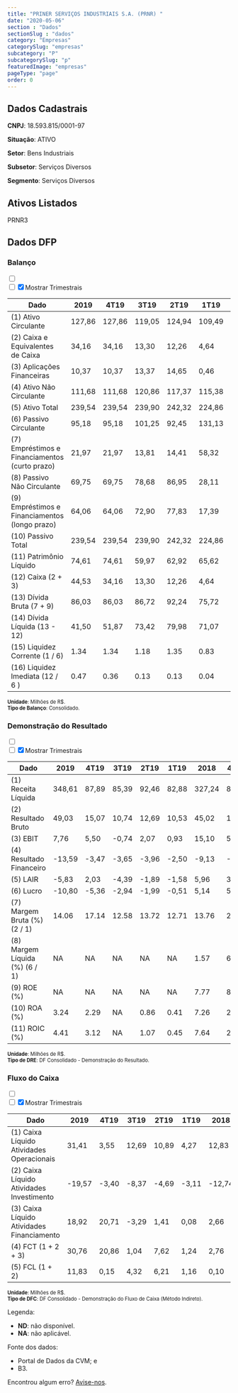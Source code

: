 ```yaml
---  
title: "PRINER SERVIÇOS INDUSTRIAIS S.A. (PRNR) "  
date: "2020-05-06"  
section : "Dados"  
sectionSlug : "dados"  
category: "Empresas"  
categorySlug: "empresas"  
subcategory: "P"  
subcategorySlug: "p"  
featuredImage: "empresas"  
pageType: "page"  
order: 0  
---
```



## Dados Cadastrais


**CNPJ**: 18.593.815/0001-97

**Situação**: ATIVO

**Setor**: Bens Industriais

**Subsetor**: Serviços Diversos

**Segmento**: Serviços Diversos


## Ativos Listados


PRNR3 


## Dados DFP

### Balanço
  
<input type='checkbox' class='toggleCommand' id='toggleBalanco' name='toggleBalanco'>  
<div class='filter-group-balanco'>  
<div class='check_button_balanco'>  
<label for='toggleBalanco'>  
<input type='checkbox' data-filter-col='trimBalanco'><input type='checkbox' data-filter-col='trimBalanco' checked><span>Mostrar Trimestrais</span>  
</label>  
</div>  
</div>  
<div class='overflow balancoTableWrapper'>  
<table class='balancoTable'>  
<thead>  
<tr>  
<th class='dataHeader fixedLeftColumn'>Dado</th>  
<th>2019</th>  
<th class='trimHeader' data-col='trimBalanco'>4T19</th>  
<th class='trimHeader' data-col='trimBalanco'>3T19</th>  
<th class='trimHeader' data-col='trimBalanco'>2T19</th>  
<th class='trimHeader' data-col='trimBalanco'>1T19</th>  
<th>2018</th>  
<th class='trimHeader' data-col='trimBalanco'>4T18</th>  
<th class='trimHeader' data-col='trimBalanco'>3T18</th>  
<th class='trimHeader' data-col='trimBalanco'>2T18</th>  
<th class='trimHeader' data-col='trimBalanco'>1T18</th>  
<th>2017</th>  
<th class='trimHeader' data-col='trimBalanco'>4T17</th>  
<th class='trimHeader' data-col='trimBalanco'>3T17</th>  
<th class='trimHeader' data-col='trimBalanco'>2T17</th>  
<th class='trimHeader' data-col='trimBalanco'>1T17</th>  
<th>2016</th>  
<th class='trimHeader' data-col='trimBalanco'>4T16</th>  
<th class='trimHeader' data-col='trimBalanco'>3T16</th>  
<th class='trimHeader' data-col='trimBalanco'>2T16</th>  
<th class='trimHeader' data-col='trimBalanco'>1T16</th>  
<th>2015</th>  
<th class='trimHeader' data-col='trimBalanco'>4T15</th>  
<th class='trimHeader' data-col='trimBalanco'>3T15</th>  
<th class='trimHeader' data-col='trimBalanco'>2T15</th>  
<th class='trimHeader' data-col='trimBalanco'>1T15</th>  
</tr>  
</thead>  
<tbody>  
<tr class='trContaAtivo'>  
<td class='leftAlignCell rowDescription fixedLeftColumn'>(1) Ativo Circulante</td>  
<td>127,86</td>  
<td data-col='trimBalanco' class='trimData'>127,86</td>  
<td data-col='trimBalanco' class='trimData'>119,05</td>  
<td data-col='trimBalanco' class='trimData'>124,94</td>  
<td data-col='trimBalanco' class='trimData'>109,49</td>  
<td>105,32</td>  
<td data-col='trimBalanco' class='trimData'>105,32</td>  
<td data-col='trimBalanco' class='trimData'>105,32</td>  
<td data-col='trimBalanco' class='trimData'>98,33</td>  
<td data-col='trimBalanco' class='trimData'>99,20</td>  
<td>90,69</td>  
<td data-col='trimBalanco' class='trimData'>90,69</td>  
<td data-col='trimBalanco' class='trimData'>82,88</td>  
<td data-col='trimBalanco' class='trimData'>89,06</td>  
<td data-col='trimBalanco' class='trimData'>65,75</td>  
<td>73,03</td>  
<td data-col='trimBalanco' class='trimData'>73,03</td>  
<td data-col='trimBalanco' class='trimData'>73,03</td>  
<td data-col='trimBalanco' class='trimData'>73,03</td>  
<td data-col='trimBalanco' class='trimData'>73,03</td>  
<td>0,00</td>  
<td data-col='trimBalanco' class='trimData'>0,00</td>  
<td data-col='trimBalanco' class='trimData'>ND</td>  
<td data-col='trimBalanco' class='trimData'>ND</td>  
<td data-col='trimBalanco' class='trimData'>ND</td>  
</tr>  
<tr class='trContaAtivo'>  
<td class='leftAlignCell rowDescription fixedLeftColumn'>(2) Caixa e Equivalentes de Caixa</td>  
<td>34,16</td>  
<td data-col='trimBalanco' class='trimData'>34,16</td>  
<td data-col='trimBalanco' class='trimData'>13,30</td>  
<td data-col='trimBalanco' class='trimData'>12,26</td>  
<td data-col='trimBalanco' class='trimData'>4,64</td>  
<td>3,40</td>  
<td data-col='trimBalanco' class='trimData'>3,40</td>  
<td data-col='trimBalanco' class='trimData'>3,40</td>  
<td data-col='trimBalanco' class='trimData'>4,75</td>  
<td data-col='trimBalanco' class='trimData'>2,37</td>  
<td>0,64</td>  
<td data-col='trimBalanco' class='trimData'>0,64</td>  
<td data-col='trimBalanco' class='trimData'>3,35</td>  
<td data-col='trimBalanco' class='trimData'>28,49</td>  
<td data-col='trimBalanco' class='trimData'>9,85</td>  
<td>12,06</td>  
<td data-col='trimBalanco' class='trimData'>12,06</td>  
<td data-col='trimBalanco' class='trimData'>12,06</td>  
<td data-col='trimBalanco' class='trimData'>12,06</td>  
<td data-col='trimBalanco' class='trimData'>12,06</td>  
<td>0,00</td>  
<td data-col='trimBalanco' class='trimData'>0,00</td>  
<td data-col='trimBalanco' class='trimData'>ND</td>  
<td data-col='trimBalanco' class='trimData'>ND</td>  
<td data-col='trimBalanco' class='trimData'>ND</td>  
</tr>  
<tr class='trContaAtivo'>  
<td class='leftAlignCell rowDescription fixedLeftColumn'>(3) Aplicações Financeiras</td>  
<td>10,37</td>  
<td data-col='trimBalanco' class='trimData'>10,37</td>  
<td data-col='trimBalanco' class='trimData'>13,37</td>  
<td data-col='trimBalanco' class='trimData'>14,65</td>  
<td data-col='trimBalanco' class='trimData'>0,46</td>  
<td>0,03</td>  
<td data-col='trimBalanco' class='trimData'>0,03</td>  
<td data-col='trimBalanco' class='trimData'>0,03</td>  
<td data-col='trimBalanco' class='trimData'>0,54</td>  
<td data-col='trimBalanco' class='trimData'>0,04</td>  
<td>1,86</td>  
<td data-col='trimBalanco' class='trimData'>1,86</td>  
<td data-col='trimBalanco' class='trimData'>1,49</td>  
<td data-col='trimBalanco' class='trimData'>7,58</td>  
<td data-col='trimBalanco' class='trimData'>0,00</td>  
<td>0,00</td>  
<td data-col='trimBalanco' class='trimData'>0,00</td>  
<td data-col='trimBalanco' class='trimData'>0,00</td>  
<td data-col='trimBalanco' class='trimData'>0,00</td>  
<td data-col='trimBalanco' class='trimData'>0,00</td>  
<td>0,00</td>  
<td data-col='trimBalanco' class='trimData'>0,00</td>  
<td data-col='trimBalanco' class='trimData'>ND</td>  
<td data-col='trimBalanco' class='trimData'>ND</td>  
<td data-col='trimBalanco' class='trimData'>ND</td>  
</tr>  
<tr class='trContaAtivo'>  
<td class='leftAlignCell rowDescription fixedLeftColumn'>(4) Ativo Não Circulante</td>  
<td>111,68</td>  
<td data-col='trimBalanco' class='trimData'>111,68</td>  
<td data-col='trimBalanco' class='trimData'>120,86</td>  
<td data-col='trimBalanco' class='trimData'>117,37</td>  
<td data-col='trimBalanco' class='trimData'>115,38</td>  
<td>102,67</td>  
<td data-col='trimBalanco' class='trimData'>102,67</td>  
<td data-col='trimBalanco' class='trimData'>102,67</td>  
<td data-col='trimBalanco' class='trimData'>101,69</td>  
<td data-col='trimBalanco' class='trimData'>93,55</td>  
<td>91,72</td>  
<td data-col='trimBalanco' class='trimData'>91,72</td>  
<td data-col='trimBalanco' class='trimData'>90,17</td>  
<td data-col='trimBalanco' class='trimData'>51,63</td>  
<td data-col='trimBalanco' class='trimData'>51,29</td>  
<td>48,54</td>  
<td data-col='trimBalanco' class='trimData'>48,54</td>  
<td data-col='trimBalanco' class='trimData'>48,54</td>  
<td data-col='trimBalanco' class='trimData'>48,54</td>  
<td data-col='trimBalanco' class='trimData'>48,54</td>  
<td>0,00</td>  
<td data-col='trimBalanco' class='trimData'>0,00</td>  
<td data-col='trimBalanco' class='trimData'>ND</td>  
<td data-col='trimBalanco' class='trimData'>ND</td>  
<td data-col='trimBalanco' class='trimData'>ND</td>  
</tr>  
<tr class='trContaAtivo'>  
<td class='leftAlignCell rowDescription fixedLeftColumn'>(5) Ativo Total</td>  
<td>239,54</td>  
<td data-col='trimBalanco' class='trimData'>239,54</td>  
<td data-col='trimBalanco' class='trimData'>239,90</td>  
<td data-col='trimBalanco' class='trimData'>242,32</td>  
<td data-col='trimBalanco' class='trimData'>224,86</td>  
<td>207,99</td>  
<td data-col='trimBalanco' class='trimData'>207,99</td>  
<td data-col='trimBalanco' class='trimData'>207,99</td>  
<td data-col='trimBalanco' class='trimData'>200,02</td>  
<td data-col='trimBalanco' class='trimData'>192,75</td>  
<td>182,41</td>  
<td data-col='trimBalanco' class='trimData'>182,41</td>  
<td data-col='trimBalanco' class='trimData'>173,05</td>  
<td data-col='trimBalanco' class='trimData'>140,69</td>  
<td data-col='trimBalanco' class='trimData'>117,04</td>  
<td>121,56</td>  
<td data-col='trimBalanco' class='trimData'>121,56</td>  
<td data-col='trimBalanco' class='trimData'>121,56</td>  
<td data-col='trimBalanco' class='trimData'>121,56</td>  
<td data-col='trimBalanco' class='trimData'>121,56</td>  
<td>0,00</td>  
<td data-col='trimBalanco' class='trimData'>0,00</td>  
<td data-col='trimBalanco' class='trimData'>ND</td>  
<td data-col='trimBalanco' class='trimData'>ND</td>  
<td data-col='trimBalanco' class='trimData'>ND</td>  
</tr>  
<tr class='trContaPassivo'>  
<td class='leftAlignCell rowDescription fixedLeftColumn'>(6) Passivo Circulante</td>  
<td>95,18</td>  
<td data-col='trimBalanco' class='trimData'>95,18</td>  
<td data-col='trimBalanco' class='trimData'>101,25</td>  
<td data-col='trimBalanco' class='trimData'>92,45</td>  
<td data-col='trimBalanco' class='trimData'>131,13</td>  
<td>114,81</td>  
<td data-col='trimBalanco' class='trimData'>114,81</td>  
<td data-col='trimBalanco' class='trimData'>114,81</td>  
<td data-col='trimBalanco' class='trimData'>101,47</td>  
<td data-col='trimBalanco' class='trimData'>106,52</td>  
<td>89,66</td>  
<td data-col='trimBalanco' class='trimData'>89,66</td>  
<td data-col='trimBalanco' class='trimData'>75,59</td>  
<td data-col='trimBalanco' class='trimData'>70,16</td>  
<td data-col='trimBalanco' class='trimData'>56,57</td>  
<td>63,21</td>  
<td data-col='trimBalanco' class='trimData'>63,21</td>  
<td data-col='trimBalanco' class='trimData'>63,21</td>  
<td data-col='trimBalanco' class='trimData'>63,21</td>  
<td data-col='trimBalanco' class='trimData'>63,21</td>  
<td>0,00</td>  
<td data-col='trimBalanco' class='trimData'>0,00</td>  
<td data-col='trimBalanco' class='trimData'>ND</td>  
<td data-col='trimBalanco' class='trimData'>ND</td>  
<td data-col='trimBalanco' class='trimData'>ND</td>  
</tr>  
<tr class='trContaPassivo'>  
<td class='leftAlignCell rowDescription fixedLeftColumn'>(7) Empréstimos e Financiamentos (curto prazo)</td>  
<td>21,97</td>  
<td data-col='trimBalanco' class='trimData'>21,97</td>  
<td data-col='trimBalanco' class='trimData'>13,81</td>  
<td data-col='trimBalanco' class='trimData'>14,41</td>  
<td data-col='trimBalanco' class='trimData'>58,32</td>  
<td>53,73</td>  
<td data-col='trimBalanco' class='trimData'>53,73</td>  
<td data-col='trimBalanco' class='trimData'>53,73</td>  
<td data-col='trimBalanco' class='trimData'>43,84</td>  
<td data-col='trimBalanco' class='trimData'>53,76</td>  
<td>43,47</td>  
<td data-col='trimBalanco' class='trimData'>43,47</td>  
<td data-col='trimBalanco' class='trimData'>28,19</td>  
<td data-col='trimBalanco' class='trimData'>22,75</td>  
<td data-col='trimBalanco' class='trimData'>12,01</td>  
<td>14,75</td>  
<td data-col='trimBalanco' class='trimData'>14,75</td>  
<td data-col='trimBalanco' class='trimData'>14,75</td>  
<td data-col='trimBalanco' class='trimData'>14,75</td>  
<td data-col='trimBalanco' class='trimData'>14,75</td>  
<td>0,00</td>  
<td data-col='trimBalanco' class='trimData'>0,00</td>  
<td data-col='trimBalanco' class='trimData'>ND</td>  
<td data-col='trimBalanco' class='trimData'>ND</td>  
<td data-col='trimBalanco' class='trimData'>ND</td>  
</tr>  
<tr class='trContaPassivo'>  
<td class='leftAlignCell rowDescription fixedLeftColumn'>(8) Passivo Não Circulante</td>  
<td>69,75</td>  
<td data-col='trimBalanco' class='trimData'>69,75</td>  
<td data-col='trimBalanco' class='trimData'>78,68</td>  
<td data-col='trimBalanco' class='trimData'>86,95</td>  
<td data-col='trimBalanco' class='trimData'>28,11</td>  
<td>27,05</td>  
<td data-col='trimBalanco' class='trimData'>27,05</td>  
<td data-col='trimBalanco' class='trimData'>27,05</td>  
<td data-col='trimBalanco' class='trimData'>36,69</td>  
<td data-col='trimBalanco' class='trimData'>31,00</td>  
<td>37,97</td>  
<td data-col='trimBalanco' class='trimData'>37,97</td>  
<td data-col='trimBalanco' class='trimData'>34,66</td>  
<td data-col='trimBalanco' class='trimData'>13,54</td>  
<td data-col='trimBalanco' class='trimData'>2,29</td>  
<td>2,56</td>  
<td data-col='trimBalanco' class='trimData'>2,56</td>  
<td data-col='trimBalanco' class='trimData'>2,56</td>  
<td data-col='trimBalanco' class='trimData'>2,56</td>  
<td data-col='trimBalanco' class='trimData'>2,56</td>  
<td>0,00</td>  
<td data-col='trimBalanco' class='trimData'>0,00</td>  
<td data-col='trimBalanco' class='trimData'>ND</td>  
<td data-col='trimBalanco' class='trimData'>ND</td>  
<td data-col='trimBalanco' class='trimData'>ND</td>  
</tr>  
<tr class='trContaPassivo'>  
<td class='leftAlignCell rowDescription fixedLeftColumn'>(9) Empréstimos e Financiamentos (longo prazo)</td>  
<td>64,06</td>  
<td data-col='trimBalanco' class='trimData'>64,06</td>  
<td data-col='trimBalanco' class='trimData'>72,90</td>  
<td data-col='trimBalanco' class='trimData'>77,83</td>  
<td data-col='trimBalanco' class='trimData'>17,39</td>  
<td>13,90</td>  
<td data-col='trimBalanco' class='trimData'>13,90</td>  
<td data-col='trimBalanco' class='trimData'>13,90</td>  
<td data-col='trimBalanco' class='trimData'>16,91</td>  
<td data-col='trimBalanco' class='trimData'>13,95</td>  
<td>21,70</td>  
<td data-col='trimBalanco' class='trimData'>21,70</td>  
<td data-col='trimBalanco' class='trimData'>20,40</td>  
<td data-col='trimBalanco' class='trimData'>12,07</td>  
<td data-col='trimBalanco' class='trimData'>0,88</td>  
<td>1,93</td>  
<td data-col='trimBalanco' class='trimData'>1,93</td>  
<td data-col='trimBalanco' class='trimData'>1,93</td>  
<td data-col='trimBalanco' class='trimData'>1,93</td>  
<td data-col='trimBalanco' class='trimData'>1,93</td>  
<td>0,00</td>  
<td data-col='trimBalanco' class='trimData'>0,00</td>  
<td data-col='trimBalanco' class='trimData'>ND</td>  
<td data-col='trimBalanco' class='trimData'>ND</td>  
<td data-col='trimBalanco' class='trimData'>ND</td>  
</tr>  
<tr class='trContaPassivo'>  
<td class='leftAlignCell rowDescription fixedLeftColumn'>(10) Passivo Total</td>  
<td>239,54</td>  
<td data-col='trimBalanco' class='trimData'>239,54</td>  
<td data-col='trimBalanco' class='trimData'>239,90</td>  
<td data-col='trimBalanco' class='trimData'>242,32</td>  
<td data-col='trimBalanco' class='trimData'>224,86</td>  
<td>207,99</td>  
<td data-col='trimBalanco' class='trimData'>207,99</td>  
<td data-col='trimBalanco' class='trimData'>207,99</td>  
<td data-col='trimBalanco' class='trimData'>200,02</td>  
<td data-col='trimBalanco' class='trimData'>192,75</td>  
<td>182,41</td>  
<td data-col='trimBalanco' class='trimData'>182,41</td>  
<td data-col='trimBalanco' class='trimData'>173,05</td>  
<td data-col='trimBalanco' class='trimData'>140,69</td>  
<td data-col='trimBalanco' class='trimData'>117,04</td>  
<td>121,56</td>  
<td data-col='trimBalanco' class='trimData'>121,56</td>  
<td data-col='trimBalanco' class='trimData'>121,56</td>  
<td data-col='trimBalanco' class='trimData'>121,56</td>  
<td data-col='trimBalanco' class='trimData'>121,56</td>  
<td>0,00</td>  
<td data-col='trimBalanco' class='trimData'>0,00</td>  
<td data-col='trimBalanco' class='trimData'>ND</td>  
<td data-col='trimBalanco' class='trimData'>ND</td>  
<td data-col='trimBalanco' class='trimData'>ND</td>  
</tr>  
<tr class='trContaPassivo'>  
<td class='leftAlignCell rowDescription fixedLeftColumn'>(11) Patrimônio Líquido</td>  
<td>74,61</td>  
<td data-col='trimBalanco' class='trimData'>74,61</td>  
<td data-col='trimBalanco' class='trimData'>59,97</td>  
<td data-col='trimBalanco' class='trimData'>62,92</td>  
<td data-col='trimBalanco' class='trimData'>65,62</td>  
<td>66,13</td>  
<td data-col='trimBalanco' class='trimData'>66,13</td>  
<td data-col='trimBalanco' class='trimData'>66,13</td>  
<td data-col='trimBalanco' class='trimData'>61,87</td>  
<td data-col='trimBalanco' class='trimData'>55,23</td>  
<td>54,77</td>  
<td data-col='trimBalanco' class='trimData'>54,77</td>  
<td data-col='trimBalanco' class='trimData'>62,81</td>  
<td data-col='trimBalanco' class='trimData'>57,00</td>  
<td data-col='trimBalanco' class='trimData'>58,18</td>  
<td>55,79</td>  
<td data-col='trimBalanco' class='trimData'>55,79</td>  
<td data-col='trimBalanco' class='trimData'>55,79</td>  
<td data-col='trimBalanco' class='trimData'>55,79</td>  
<td data-col='trimBalanco' class='trimData'>55,79</td>  
<td>0,00</td>  
<td data-col='trimBalanco' class='trimData'>0,00</td>  
<td data-col='trimBalanco' class='trimData'>ND</td>  
<td data-col='trimBalanco' class='trimData'>ND</td>  
<td data-col='trimBalanco' class='trimData'>ND</td>  
</tr>  
<tr>  
<td class='leftAlignCell rowDescription fixedLeftColumn'>(12) Caixa (2 + 3)</td>  
<td class='positiveNumber'>44,53</td>  
<td class='positiveNumber trimData' data-col='trimBalanco'>34,16</td>  
<td class='positiveNumber trimData' data-col='trimBalanco'>13,30</td>  
<td class='positiveNumber trimData' data-col='trimBalanco'>12,26</td>  
<td class='positiveNumber trimData' data-col='trimBalanco'>4,64</td>  
<td class='positiveNumber'>3,43</td>  
<td class='positiveNumber trimData' data-col='trimBalanco'>3,40</td>  
<td class='positiveNumber trimData' data-col='trimBalanco'>3,40</td>  
<td class='positiveNumber trimData' data-col='trimBalanco'>4,75</td>  
<td class='positiveNumber trimData' data-col='trimBalanco'>2,37</td>  
<td class='positiveNumber'>2,51</td>  
<td class='positiveNumber trimData' data-col='trimBalanco'>0,64</td>  
<td class='positiveNumber trimData' data-col='trimBalanco'>3,35</td>  
<td class='positiveNumber trimData' data-col='trimBalanco'>28,49</td>  
<td class='positiveNumber trimData' data-col='trimBalanco'>9,85</td>  
<td class='positiveNumber'>12,06</td>  
<td class='positiveNumber trimData' data-col='trimBalanco'>12,06</td>  
<td class='positiveNumber trimData' data-col='trimBalanco'>12,06</td>  
<td class='positiveNumber trimData' data-col='trimBalanco'>12,06</td>  
<td class='positiveNumber trimData' data-col='trimBalanco'>12,06</td>  
<td class='negativeNumber'>0,00</td>  
<td class='negativeNumber trimData' data-col='trimBalanco'>0,00</td>  
<td data-col='trimBalanco' class='trimData'>ND</td>  
<td data-col='trimBalanco' class='trimData'>ND</td>  
<td data-col='trimBalanco' class='trimData'>ND</td>  
</tr>  
<tr class='trDividaBruta'>  
<td class='leftAlignCell rowDescription fixedLeftColumn'>(13) Dívida Bruta (7 + 9)</td>  
<td class='negativeNumber'>86,03</td>  
<td class='negativeNumber trimData' data-col='trimBalanco'>86,03</td>  
<td class='negativeNumber trimData' data-col='trimBalanco'>86,72</td>  
<td class='negativeNumber trimData' data-col='trimBalanco'>92,24</td>  
<td class='negativeNumber trimData' data-col='trimBalanco'>75,72</td>  
<td class='negativeNumber'>67,64</td>  
<td class='negativeNumber trimData' data-col='trimBalanco'>67,64</td>  
<td class='negativeNumber trimData' data-col='trimBalanco'>67,64</td>  
<td class='negativeNumber trimData' data-col='trimBalanco'>60,74</td>  
<td class='negativeNumber trimData' data-col='trimBalanco'>67,71</td>  
<td class='negativeNumber'>65,18</td>  
<td class='negativeNumber trimData' data-col='trimBalanco'>65,18</td>  
<td class='negativeNumber trimData' data-col='trimBalanco'>48,59</td>  
<td class='negativeNumber trimData' data-col='trimBalanco'>34,82</td>  
<td class='negativeNumber trimData' data-col='trimBalanco'>12,89</td>  
<td class='negativeNumber'>16,68</td>  
<td class='negativeNumber trimData' data-col='trimBalanco'>16,68</td>  
<td class='negativeNumber trimData' data-col='trimBalanco'>16,68</td>  
<td class='negativeNumber trimData' data-col='trimBalanco'>16,68</td>  
<td class='negativeNumber trimData' data-col='trimBalanco'>16,68</td>  
<td class='positiveNumber'>0,00</td>  
<td class='positiveNumber trimData' data-col='trimBalanco'>0,00</td>  
<td data-col='trimBalanco' class='trimData'>ND</td>  
<td data-col='trimBalanco' class='trimData'>ND</td>  
<td data-col='trimBalanco' class='trimData'>ND</td>  
</tr>  
<tr>  
<td class='leftAlignCell rowDescription fixedLeftColumn'>(14) Dívida Líquida  (13 - 12)</td>  
<td class='negativeNumber'>41,50</td>  
<td class='negativeNumber trimData' data-col='trimBalanco'>51,87</td>  
<td class='negativeNumber trimData' data-col='trimBalanco'>73,42</td>  
<td class='negativeNumber trimData' data-col='trimBalanco'>79,98</td>  
<td class='negativeNumber trimData' data-col='trimBalanco'>71,07</td>  
<td class='negativeNumber'>64,21</td>  
<td class='negativeNumber trimData' data-col='trimBalanco'>64,24</td>  
<td class='negativeNumber trimData' data-col='trimBalanco'>64,24</td>  
<td class='negativeNumber trimData' data-col='trimBalanco'>55,99</td>  
<td class='negativeNumber trimData' data-col='trimBalanco'>65,34</td>  
<td class='negativeNumber'>62,67</td>  
<td class='negativeNumber trimData' data-col='trimBalanco'>64,53</td>  
<td class='negativeNumber trimData' data-col='trimBalanco'>45,24</td>  
<td class='negativeNumber trimData' data-col='trimBalanco'>6,32</td>  
<td class='negativeNumber trimData' data-col='trimBalanco'>3,04</td>  
<td class='negativeNumber'>4,62</td>  
<td class='negativeNumber trimData' data-col='trimBalanco'>4,62</td>  
<td class='negativeNumber trimData' data-col='trimBalanco'>4,62</td>  
<td class='negativeNumber trimData' data-col='trimBalanco'>4,62</td>  
<td class='negativeNumber trimData' data-col='trimBalanco'>4,62</td>  
<td class='positiveNumber'>0,00</td>  
<td class='positiveNumber trimData' data-col='trimBalanco'>0,00</td>  
<td data-col='trimBalanco' class='trimData'>ND</td>  
<td data-col='trimBalanco' class='trimData'>ND</td>  
<td data-col='trimBalanco' class='trimData'>ND</td>  
</tr>  
<tr>  
<td class='leftAlignCell rowDescription fixedLeftColumn'>(15) Liquidez Corrente (1 / 6)</td>  
<td>1.34</td>  
<td data-col='trimBalanco' class='trimData'>1.34</td>  
<td data-col='trimBalanco' class='trimData'>1.18</td>  
<td data-col='trimBalanco' class='trimData'>1.35</td>  
<td data-col='trimBalanco' class='trimData'>0.83</td>  
<td>0.92</td>  
<td data-col='trimBalanco' class='trimData'>0.92</td>  
<td data-col='trimBalanco' class='trimData'>0.92</td>  
<td data-col='trimBalanco' class='trimData'>0.97</td>  
<td data-col='trimBalanco' class='trimData'>0.93</td>  
<td>1.01</td>  
<td data-col='trimBalanco' class='trimData'>1.01</td>  
<td data-col='trimBalanco' class='trimData'>1.10</td>  
<td data-col='trimBalanco' class='trimData'>1.27</td>  
<td data-col='trimBalanco' class='trimData'>1.16</td>  
<td>1.16</td>  
<td data-col='trimBalanco' class='trimData'>1.16</td>  
<td data-col='trimBalanco' class='trimData'>1.16</td>  
<td data-col='trimBalanco' class='trimData'>1.16</td>  
<td data-col='trimBalanco' class='trimData'>1.16</td>  
<td>NA</td>  
<td data-col='trimBalanco' class='trimData'>NA</td>  
<td data-col='trimBalanco' class='trimData'>ND</td>  
<td data-col='trimBalanco' class='trimData'>ND</td>  
<td data-col='trimBalanco' class='trimData'>ND</td>  
</tr>  
<tr>  
<td class='leftAlignCell rowDescription fixedLeftColumn'>(16) Liquidez Imediata  (12 / 6 )</td>  
<td>0.47</td>  
<td data-col='trimBalanco' class='trimData'>0.36</td>  
<td data-col='trimBalanco' class='trimData'>0.13</td>  
<td data-col='trimBalanco' class='trimData'>0.13</td>  
<td data-col='trimBalanco' class='trimData'>0.04</td>  
<td>0.03</td>  
<td data-col='trimBalanco' class='trimData'>0.03</td>  
<td data-col='trimBalanco' class='trimData'>0.03</td>  
<td data-col='trimBalanco' class='trimData'>0.05</td>  
<td data-col='trimBalanco' class='trimData'>0.02</td>  
<td>0.03</td>  
<td data-col='trimBalanco' class='trimData'>0.01</td>  
<td data-col='trimBalanco' class='trimData'>0.04</td>  
<td data-col='trimBalanco' class='trimData'>0.41</td>  
<td data-col='trimBalanco' class='trimData'>0.17</td>  
<td>0.19</td>  
<td data-col='trimBalanco' class='trimData'>0.19</td>  
<td data-col='trimBalanco' class='trimData'>0.19</td>  
<td data-col='trimBalanco' class='trimData'>0.19</td>  
<td data-col='trimBalanco' class='trimData'>0.19</td>  
<td>NA</td>  
<td data-col='trimBalanco' class='trimData'>NA</td>  
<td data-col='trimBalanco' class='trimData'>ND</td>  
<td data-col='trimBalanco' class='trimData'>ND</td>  
<td data-col='trimBalanco' class='trimData'>ND</td>  
</tr>  
</tbody>  
</table>  
</div>  
<p style='font-size:0.7rem; margin:0px;'><strong>Unidade</strong>: Milhões de R$.</p>  
<p style='font-size:0.7rem; margin:0px;'><strong>Tipo de Balanço</strong>: Consolidado.</p>


### Demonstração do Resultado
  
<input type='checkbox' class='toggleCommand' id='toggleDRE' name='toggleDRE'>  
<div class='filter-group-dre'>  
<div class='check_button_dre'>  
<label for='toggleDRE'>  
<input type='checkbox' data-filter-col='trimDRE'><input type='checkbox' data-filter-col='trimDRE' checked><span>Mostrar Trimestrais</span>  
</label>  
</div>  
</div>  
<div class='overflow balancoTableWrapper'>  
<table class='balancoTable'>  
<thead>  
<tr>  
<th class='dataHeader fixedLeftColumn'>Dado</th>  
<th>2019</th>  
<th class='trimHeader' data-col='trimDRE'>4T19</th>  
<th class='trimHeader' data-col='trimDRE'>3T19</th>  
<th class='trimHeader' data-col='trimDRE'>2T19</th>  
<th class='trimHeader' data-col='trimDRE'>1T19</th>  
<th>2018</th>  
<th class='trimHeader' data-col='trimDRE'>4T18</th>  
<th class='trimHeader' data-col='trimDRE'>3T18</th>  
<th class='trimHeader' data-col='trimDRE'>2T18</th>  
<th class='trimHeader' data-col='trimDRE'>1T18</th>  
<th>2017</th>  
<th class='trimHeader' data-col='trimDRE'>4T17</th>  
<th class='trimHeader' data-col='trimDRE'>3T17</th>  
<th class='trimHeader' data-col='trimDRE'>2T17</th>  
<th class='trimHeader' data-col='trimDRE'>1T17</th>  
<th>2016</th>  
<th class='trimHeader' data-col='trimDRE'>4T16</th>  
<th class='trimHeader' data-col='trimDRE'>3T16</th>  
<th class='trimHeader' data-col='trimDRE'>2T16</th>  
<th class='trimHeader' data-col='trimDRE'>1T16</th>  
<th>2015</th>  
<th class='trimHeader' data-col='trimDRE'>4T15</th>  
<th class='trimHeader' data-col='trimDRE'>3T15</th>  
<th class='trimHeader' data-col='trimDRE'>2T15</th>  
<th class='trimHeader' data-col='trimDRE'>1T15</th>  
</tr>  
</thead>  
<tbody>  
<tr class='trDRE'>  
<td class='leftAlignCell rowDescription fixedLeftColumn'>(1) Receita Líquida</td>  
<td>348,61</td>  
<td data-col='trimDRE' class='trimData' >87,89</td>  
<td data-col='trimDRE' class='trimData' >85,39</td>  
<td data-col='trimDRE' class='trimData' >92,46</td>  
<td data-col='trimDRE' class='trimData' >82,88</td>  
<td>327,24</td>  
<td data-col='trimDRE' class='trimData' >86,93</td>  
<td data-col='trimDRE' class='trimData' >79,88</td>  
<td data-col='trimDRE' class='trimData' >84,33</td>  
<td data-col='trimDRE' class='trimData' >76,10</td>  
<td>236,50</td>  
<td data-col='trimDRE' class='trimData' >68,79</td>  
<td data-col='trimDRE' class='trimData' >61,40</td>  
<td data-col='trimDRE' class='trimData' >54,02</td>  
<td data-col='trimDRE' class='trimData' >52,29</td>  
<td>204,11</td>  
<td data-col='trimDRE' class='trimData' >60,54</td>  
<td data-col='trimDRE' class='trimData' >55,02</td>  
<td data-col='trimDRE' class='trimData' >48,26</td>  
<td data-col='trimDRE' class='trimData' >40,29</td>  
<td>0,00</td>  
<td data-col='trimDRE' class='trimData' >0,00</td>  
<td data-col='trimDRE' class='trimData'>ND</td>  
<td data-col='trimDRE' class='trimData'>ND</td>  
<td data-col='trimDRE' class='trimData'>ND</td>  
</tr>  
<tr class='trDRE'>  
<td class='leftAlignCell rowDescription fixedLeftColumn'>(2) Resultado Bruto</td>  
<td class='positiveNumberGreen'>49,03</td>  
<td data-col='trimDRE' class='trimData positiveNumberGreen' >15,07</td>  
<td data-col='trimDRE' class='trimData positiveNumberGreen' >10,74</td>  
<td data-col='trimDRE' class='trimData positiveNumberGreen' >12,69</td>  
<td data-col='trimDRE' class='trimData positiveNumberGreen' >10,53</td>  
<td class='positiveNumberGreen'>45,02</td>  
<td data-col='trimDRE' class='trimData positiveNumberGreen' >18,50</td>  
<td data-col='trimDRE' class='trimData positiveNumberGreen' >8,94</td>  
<td data-col='trimDRE' class='trimData positiveNumberGreen' >7,01</td>  
<td data-col='trimDRE' class='trimData positiveNumberGreen' >10,57</td>  
<td class='positiveNumberGreen'>33,40</td>  
<td data-col='trimDRE' class='trimData positiveNumberGreen' >6,97</td>  
<td data-col='trimDRE' class='trimData positiveNumberGreen' >4,16</td>  
<td data-col='trimDRE' class='trimData positiveNumberGreen' >9,47</td>  
<td data-col='trimDRE' class='trimData positiveNumberGreen' >12,81</td>  
<td class='positiveNumberGreen'>47,15</td>  
<td data-col='trimDRE' class='trimData positiveNumberGreen' >12,38</td>  
<td data-col='trimDRE' class='trimData positiveNumberGreen' >14,35</td>  
<td data-col='trimDRE' class='trimData positiveNumberGreen' >10,45</td>  
<td data-col='trimDRE' class='trimData positiveNumberGreen' >9,97</td>  
<td class='negativeNumber'>0,00</td>  
<td data-col='trimDRE' class='trimData negativeNumber' >0,00</td>  
<td data-col='trimDRE' class='trimData'>ND</td>  
<td data-col='trimDRE' class='trimData'>ND</td>  
<td data-col='trimDRE' class='trimData'>ND</td>  
</tr>  
<tr class='trDRE'>  
<td class='leftAlignCell rowDescription fixedLeftColumn'>(3) EBIT</td>  
<td class='positiveNumberGreen'>7,76</td>  
<td data-col='trimDRE' class='trimData positiveNumberGreen' >5,50</td>  
<td data-col='trimDRE' class='trimData negativeNumber' >-0,74</td>  
<td data-col='trimDRE' class='trimData positiveNumberGreen' >2,07</td>  
<td data-col='trimDRE' class='trimData positiveNumberGreen' >0,93</td>  
<td class='positiveNumberGreen'>15,10</td>  
<td data-col='trimDRE' class='trimData positiveNumberGreen' >5,73</td>  
<td data-col='trimDRE' class='trimData positiveNumberGreen' >3,21</td>  
<td data-col='trimDRE' class='trimData positiveNumberGreen' >3,32</td>  
<td data-col='trimDRE' class='trimData positiveNumberGreen' >2,83</td>  
<td class='negativeNumber'>-7,53</td>  
<td data-col='trimDRE' class='trimData negativeNumber' >-6,60</td>  
<td data-col='trimDRE' class='trimData negativeNumber' >-3,98</td>  
<td data-col='trimDRE' class='trimData negativeNumber' >-0,91</td>  
<td data-col='trimDRE' class='trimData positiveNumberGreen' >3,97</td>  
<td class='positiveNumberGreen'>11,59</td>  
<td data-col='trimDRE' class='trimData positiveNumberGreen' >0,16</td>  
<td data-col='trimDRE' class='trimData positiveNumberGreen' >5,83</td>  
<td data-col='trimDRE' class='trimData positiveNumberGreen' >4,18</td>  
<td data-col='trimDRE' class='trimData positiveNumberGreen' >1,41</td>  
<td class='negativeNumber'>0,00</td>  
<td data-col='trimDRE' class='trimData negativeNumber' >0,00</td>  
<td data-col='trimDRE' class='trimData'>ND</td>  
<td data-col='trimDRE' class='trimData'>ND</td>  
<td data-col='trimDRE' class='trimData'>ND</td>  
</tr>  
<tr class='trDRE'>  
<td class='leftAlignCell rowDescription fixedLeftColumn'>(4) Resultado Financeiro</td>  
<td class='negativeNumber'>-13,59</td>  
<td data-col='trimDRE' class='trimData negativeNumber' >-3,47</td>  
<td data-col='trimDRE' class='trimData negativeNumber' >-3,65</td>  
<td data-col='trimDRE' class='trimData negativeNumber' >-3,96</td>  
<td data-col='trimDRE' class='trimData negativeNumber' >-2,50</td>  
<td class='negativeNumber'>-9,13</td>  
<td data-col='trimDRE' class='trimData negativeNumber' >-1,89</td>  
<td data-col='trimDRE' class='trimData negativeNumber' >-2,07</td>  
<td data-col='trimDRE' class='trimData negativeNumber' >-2,74</td>  
<td data-col='trimDRE' class='trimData negativeNumber' >-2,43</td>  
<td class='negativeNumber'>-6,13</td>  
<td data-col='trimDRE' class='trimData negativeNumber' >-1,36</td>  
<td data-col='trimDRE' class='trimData negativeNumber' >-2,51</td>  
<td data-col='trimDRE' class='trimData negativeNumber' >-1,40</td>  
<td data-col='trimDRE' class='trimData negativeNumber' >-0,87</td>  
<td class='negativeNumber'>-3,19</td>  
<td data-col='trimDRE' class='trimData negativeNumber' >-0,04</td>  
<td data-col='trimDRE' class='trimData negativeNumber' >-0,75</td>  
<td data-col='trimDRE' class='trimData negativeNumber' >-1,07</td>  
<td data-col='trimDRE' class='trimData negativeNumber' >-1,33</td>  
<td class='negativeNumber'>0,00</td>  
<td data-col='trimDRE' class='trimData negativeNumber' >0,00</td>  
<td data-col='trimDRE' class='trimData'>ND</td>  
<td data-col='trimDRE' class='trimData'>ND</td>  
<td data-col='trimDRE' class='trimData'>ND</td>  
</tr>  
<tr class='trDRE'>  
<td class='leftAlignCell rowDescription fixedLeftColumn'>(5) LAIR</td>  
<td class='negativeNumber'>-5,83</td>  
<td data-col='trimDRE' class='trimData positiveNumberGreen' >2,03</td>  
<td data-col='trimDRE' class='trimData negativeNumber' >-4,39</td>  
<td data-col='trimDRE' class='trimData negativeNumber' >-1,89</td>  
<td data-col='trimDRE' class='trimData negativeNumber' >-1,58</td>  
<td class='positiveNumberGreen'>5,96</td>  
<td data-col='trimDRE' class='trimData positiveNumberGreen' >3,84</td>  
<td data-col='trimDRE' class='trimData positiveNumberGreen' >1,14</td>  
<td data-col='trimDRE' class='trimData positiveNumberGreen' >0,58</td>  
<td data-col='trimDRE' class='trimData positiveNumberGreen' >0,41</td>  
<td class='negativeNumber'>-13,66</td>  
<td data-col='trimDRE' class='trimData negativeNumber' >-7,97</td>  
<td data-col='trimDRE' class='trimData negativeNumber' >-6,49</td>  
<td data-col='trimDRE' class='trimData negativeNumber' >-2,31</td>  
<td data-col='trimDRE' class='trimData positiveNumberGreen' >3,10</td>  
<td class='positiveNumberGreen'>8,40</td>  
<td data-col='trimDRE' class='trimData positiveNumberGreen' >0,12</td>  
<td data-col='trimDRE' class='trimData positiveNumberGreen' >5,09</td>  
<td data-col='trimDRE' class='trimData positiveNumberGreen' >3,11</td>  
<td data-col='trimDRE' class='trimData positiveNumberGreen' >0,08</td>  
<td class='negativeNumber'>0,00</td>  
<td data-col='trimDRE' class='trimData negativeNumber' >0,00</td>  
<td data-col='trimDRE' class='trimData'>ND</td>  
<td data-col='trimDRE' class='trimData'>ND</td>  
<td data-col='trimDRE' class='trimData'>ND</td>  
</tr>  
<tr class='trDRE'>  
<td class='leftAlignCell rowDescription fixedLeftColumn'>(6) Lucro</td>  
<td class='negativeNumber'>-10,80</td>  
<td data-col='trimDRE' class='trimData negativeNumber' >-5,36</td>  
<td data-col='trimDRE' class='trimData negativeNumber' >-2,94</td>  
<td data-col='trimDRE' class='trimData negativeNumber' >-1,99</td>  
<td data-col='trimDRE' class='trimData negativeNumber' >-0,51</td>  
<td class='positiveNumberGreen'>5,14</td>  
<td data-col='trimDRE' class='trimData positiveNumberGreen' >5,45</td>  
<td data-col='trimDRE' class='trimData negativeNumber' >-1,19</td>  
<td data-col='trimDRE' class='trimData positiveNumberGreen' >0,16</td>  
<td data-col='trimDRE' class='trimData positiveNumberGreen' >0,72</td>  
<td class='negativeNumber'>-7,39</td>  
<td data-col='trimDRE' class='trimData negativeNumber' >-4,24</td>  
<td data-col='trimDRE' class='trimData negativeNumber' >-4,06</td>  
<td data-col='trimDRE' class='trimData negativeNumber' >-1,35</td>  
<td data-col='trimDRE' class='trimData positiveNumberGreen' >2,27</td>  
<td class='positiveNumberGreen'>6,27</td>  
<td data-col='trimDRE' class='trimData positiveNumberGreen' >0,78</td>  
<td data-col='trimDRE' class='trimData positiveNumberGreen' >3,35</td>  
<td data-col='trimDRE' class='trimData positiveNumberGreen' >2,07</td>  
<td data-col='trimDRE' class='trimData positiveNumberGreen' >0,07</td>  
<td class='negativeNumber'>0,00</td>  
<td data-col='trimDRE' class='trimData negativeNumber' >0,00</td>  
<td data-col='trimDRE' class='trimData'>ND</td>  
<td data-col='trimDRE' class='trimData'>ND</td>  
<td data-col='trimDRE' class='trimData'>ND</td>  
</tr>  
<tr class='trDREMargem'>  
<td class='leftAlignCell rowDescription fixedLeftColumn'>(7) Margem Bruta (%) (2 / 1)</td>  
<td>14.06</td>  
<td data-col='trimDRE' class='trimData'>17.14</td>  
<td data-col='trimDRE' class='trimData'>12.58</td>  
<td data-col='trimDRE' class='trimData'>13.72</td>  
<td data-col='trimDRE' class='trimData'>12.71</td>  
<td>13.76</td>  
<td data-col='trimDRE' class='trimData'>21.29</td>  
<td data-col='trimDRE' class='trimData'>11.19</td>  
<td data-col='trimDRE' class='trimData'>8.31</td>  
<td data-col='trimDRE' class='trimData'>13.90</td>  
<td>14.12</td>  
<td data-col='trimDRE' class='trimData'>10.13</td>  
<td data-col='trimDRE' class='trimData'>6.77</td>  
<td data-col='trimDRE' class='trimData'>17.53</td>  
<td data-col='trimDRE' class='trimData'>24.49</td>  
<td>23.10</td>  
<td data-col='trimDRE' class='trimData'>20.44</td>  
<td data-col='trimDRE' class='trimData'>26.08</td>  
<td data-col='trimDRE' class='trimData'>21.65</td>  
<td data-col='trimDRE' class='trimData'>24.74</td>  
<td>NA</td>  
<td data-col='trimDRE' class='trimData'>NA</td>  
<td data-col='trimDRE' class='trimData'>ND</td>  
<td data-col='trimDRE' class='trimData'>ND</td>  
<td data-col='trimDRE' class='trimData'>ND</td>  
</tr>  
<tr class='trDREMargem'>  
<td class='leftAlignCell rowDescription fixedLeftColumn'>(8) Margem Líquida (%) (6 / 1)</td>  
<td>NA</td>  
<td data-col='trimDRE' class='trimData'>NA</td>  
<td data-col='trimDRE' class='trimData'>NA</td>  
<td data-col='trimDRE' class='trimData'>NA</td>  
<td data-col='trimDRE' class='trimData'>NA</td>  
<td>1.57</td>  
<td data-col='trimDRE' class='trimData'>6.27</td>  
<td data-col='trimDRE' class='trimData'>NA</td>  
<td data-col='trimDRE' class='trimData'>0.19</td>  
<td data-col='trimDRE' class='trimData'>0.95</td>  
<td>NA</td>  
<td data-col='trimDRE' class='trimData'>NA</td>  
<td data-col='trimDRE' class='trimData'>NA</td>  
<td data-col='trimDRE' class='trimData'>NA</td>  
<td data-col='trimDRE' class='trimData'>4.34</td>  
<td>3.07</td>  
<td data-col='trimDRE' class='trimData'>1.29</td>  
<td data-col='trimDRE' class='trimData'>6.09</td>  
<td data-col='trimDRE' class='trimData'>4.29</td>  
<td data-col='trimDRE' class='trimData'>0.17</td>  
<td>NA</td>  
<td data-col='trimDRE' class='trimData'>NA</td>  
<td data-col='trimDRE' class='trimData'>ND</td>  
<td data-col='trimDRE' class='trimData'>ND</td>  
<td data-col='trimDRE' class='trimData'>ND</td>  
</tr>  
<tr>  
<td class='leftAlignCell rowDescription fixedLeftColumn'>(9) ROE (%)</td>  
<td>NA</td>  
<td data-col='trimDRE' class='trimData'>NA</td>  
<td data-col='trimDRE' class='trimData'>NA</td>  
<td data-col='trimDRE' class='trimData'>NA</td>  
<td data-col='trimDRE' class='trimData'>NA</td>  
<td>7.77</td>  
<td data-col='trimDRE' class='trimData'>8.25</td>  
<td data-col='trimDRE' class='trimData'>NA</td>  
<td data-col='trimDRE' class='trimData'>0.26</td>  
<td data-col='trimDRE' class='trimData'>1.30</td>  
<td>NA</td>  
<td data-col='trimDRE' class='trimData'>NA</td>  
<td data-col='trimDRE' class='trimData'>NA</td>  
<td data-col='trimDRE' class='trimData'>NA</td>  
<td data-col='trimDRE' class='trimData'>3.91</td>  
<td>11.24</td>  
<td data-col='trimDRE' class='trimData'>1.39</td>  
<td data-col='trimDRE' class='trimData'>6.01</td>  
<td data-col='trimDRE' class='trimData'>3.71</td>  
<td data-col='trimDRE' class='trimData'>0.12</td>  
<td>NA</td>  
<td data-col='trimDRE' class='trimData'>NA</td>  
<td data-col='trimDRE' class='trimData'>ND</td>  
<td data-col='trimDRE' class='trimData'>ND</td>  
<td data-col='trimDRE' class='trimData'>ND</td>  
</tr>  
<tr>  
<td class='leftAlignCell rowDescription fixedLeftColumn'>(10) ROA (%)</td>  
<td>3.24</td>  
<td data-col='trimDRE' class='trimData'>2.29</td>  
<td data-col='trimDRE' class='trimData'>NA</td>  
<td data-col='trimDRE' class='trimData'>0.86</td>  
<td data-col='trimDRE' class='trimData'>0.41</td>  
<td>7.26</td>  
<td data-col='trimDRE' class='trimData'>2.76</td>  
<td data-col='trimDRE' class='trimData'>1.54</td>  
<td data-col='trimDRE' class='trimData'>1.66</td>  
<td data-col='trimDRE' class='trimData'>1.47</td>  
<td>NA</td>  
<td data-col='trimDRE' class='trimData'>NA</td>  
<td data-col='trimDRE' class='trimData'>NA</td>  
<td data-col='trimDRE' class='trimData'>NA</td>  
<td data-col='trimDRE' class='trimData'>3.39</td>  
<td>9.53</td>  
<td data-col='trimDRE' class='trimData'>0.13</td>  
<td data-col='trimDRE' class='trimData'>4.80</td>  
<td data-col='trimDRE' class='trimData'>3.44</td>  
<td data-col='trimDRE' class='trimData'>1.16</td>  
<td>NA</td>  
<td data-col='trimDRE' class='trimData'>NA</td>  
<td data-col='trimDRE' class='trimData'>ND</td>  
<td data-col='trimDRE' class='trimData'>ND</td>  
<td data-col='trimDRE' class='trimData'>ND</td>  
</tr>  
<tr>  
<td class='leftAlignCell rowDescription fixedLeftColumn'>(11) ROIC (%)</td>  
<td>4.41</td>  
<td data-col='trimDRE' class='trimData'>3.12</td>  
<td data-col='trimDRE' class='trimData'>NA</td>  
<td data-col='trimDRE' class='trimData'>1.07</td>  
<td data-col='trimDRE' class='trimData'>0.45</td>  
<td>7.64</td>  
<td data-col='trimDRE' class='trimData'>2.90</td>  
<td data-col='trimDRE' class='trimData'>1.62</td>  
<td data-col='trimDRE' class='trimData'>1.87</td>  
<td data-col='trimDRE' class='trimData'>1.55</td>  
<td>NA</td>  
<td data-col='trimDRE' class='trimData'>NA</td>  
<td data-col='trimDRE' class='trimData'>NA</td>  
<td data-col='trimDRE' class='trimData'>NA</td>  
<td data-col='trimDRE' class='trimData'>4.28</td>  
<td>12.66</td>  
<td data-col='trimDRE' class='trimData'>0.18</td>  
<td data-col='trimDRE' class='trimData'>6.37</td>  
<td data-col='trimDRE' class='trimData'>4.57</td>  
<td data-col='trimDRE' class='trimData'>1.54</td>  
<td>ND</td>  
<td data-col='trimDRE' class='trimData'>ND</td>  
<td data-col='trimDRE' class='trimData'>ND</td>  
<td data-col='trimDRE' class='trimData'>ND</td>  
<td data-col='trimDRE' class='trimData'>ND</td>  
</tr>  
</tbody>  
</table>  
</div>  
<p style='font-size:0.7rem; margin:0px;'><strong>Unidade</strong>: Milhões de R$.</p>  
<p style='font-size:0.7rem; margin:0px;'><strong>Tipo de DRE</strong>: DF Consolidado - Demonstração do Resultado.</p>


### Fluxo do Caixa
  
<input type='checkbox' class='toggleCommand' id='toggleDFC' name='toggleDFC'>  
<div class='filter-group-dfc'>  
<div class='check_button_dfc'>  
<label for='toggleDFC'>  
<input type='checkbox' data-filter-col='trimDFC'><input type='checkbox' data-filter-col='trimDFC' checked><span>Mostrar Trimestrais</span>  
</label>  
</div>  
</div>  
<div class='overflow balancoTableWrapper'>  
<table class='balancoTable'>  
<thead>  
<tr>  
<th class='dataHeader fixedLeftColumn'>Dado</th>  
<th>2019</th>  
<th class='trimHeader' data-col='trimDFC'>4T19</th>  
<th class='trimHeader' data-col='trimDFC'>3T19</th>  
<th class='trimHeader' data-col='trimDFC'>2T19</th>  
<th class='trimHeader' data-col='trimDFC'>1T19</th>  
<th>2018</th>  
<th class='trimHeader' data-col='trimDFC'>4T18</th>  
<th class='trimHeader' data-col='trimDFC'>3T18</th>  
<th class='trimHeader' data-col='trimDFC'>2T18</th>  
<th class='trimHeader' data-col='trimDFC'>1T18</th>  
<th>2017</th>  
<th class='trimHeader' data-col='trimDFC'>4T17</th>  
<th class='trimHeader' data-col='trimDFC'>3T17</th>  
<th class='trimHeader' data-col='trimDFC'>2T17</th>  
<th class='trimHeader' data-col='trimDFC'>1T17</th>  
<th>2016</th>  
<th class='trimHeader' data-col='trimDFC'>4T16</th>  
<th class='trimHeader' data-col='trimDFC'>3T16</th>  
<th class='trimHeader' data-col='trimDFC'>2T16</th>  
<th class='trimHeader' data-col='trimDFC'>1T16</th>  
<th>2015</th>  
<th class='trimHeader' data-col='trimDFC'>4T15</th>  
<th class='trimHeader' data-col='trimDFC'>3T15</th>  
<th class='trimHeader' data-col='trimDFC'>2T15</th>  
<th class='trimHeader' data-col='trimDFC'>1T15</th>  
</tr>  
</thead>  
<tbody>  
<tr class='trDFC'>  
<td class='leftAlignCell rowDescription fixedLeftColumn'>(1) Caixa Líquido Atividades Operacionais</td>  
<td>31,41</td>  
<td data-col='trimDFC' class='trimData' >3,55</td>  
<td data-col='trimDFC' class='trimData' >12,69</td>  
<td data-col='trimDFC' class='trimData' >10,89</td>  
<td data-col='trimDFC' class='trimData' >4,27</td>  
<td>12,83</td>  
<td data-col='trimDFC' class='trimData' >-1,22</td>  
<td data-col='trimDFC' class='trimData' >1,77</td>  
<td data-col='trimDFC' class='trimData' >12,41</td>  
<td data-col='trimDFC' class='trimData' >-0,13</td>  
<td>0,21</td>  
<td data-col='trimDFC' class='trimData' >-16,10</td>  
<td data-col='trimDFC' class='trimData' >0,96</td>  
<td data-col='trimDFC' class='trimData' >5,27</td>  
<td data-col='trimDFC' class='trimData' >10,08</td>  
<td>2,83</td>  
<td data-col='trimDFC' class='trimData' >-6,98</td>  
<td data-col='trimDFC' class='trimData' >1,85</td>  
<td data-col='trimDFC' class='trimData' >5,06</td>  
<td data-col='trimDFC' class='trimData' >2,90</td>  
<td>0,00</td>  
<td data-col='trimDFC' class='trimData' >0,00</td>  
<td data-col='trimDFC' class='trimData'>ND</td>  
<td data-col='trimDFC' class='trimData'>ND</td>  
<td data-col='trimDFC' class='trimData'>ND</td>  
</tr>  
<tr class='trDFC'>  
<td class='leftAlignCell rowDescription fixedLeftColumn'>(2) Caixa Líquido Atividades Investimento</td>  
<td>-19,57</td>  
<td data-col='trimDFC' class='trimData' >-3,40</td>  
<td data-col='trimDFC' class='trimData' >-8,37</td>  
<td data-col='trimDFC' class='trimData' >-4,69</td>  
<td data-col='trimDFC' class='trimData' >-3,11</td>  
<td>-12,74</td>  
<td data-col='trimDFC' class='trimData' >-4,01</td>  
<td data-col='trimDFC' class='trimData' >-1,68</td>  
<td data-col='trimDFC' class='trimData' >-7,15</td>  
<td data-col='trimDFC' class='trimData' >0,10</td>  
<td>-24,14</td>  
<td data-col='trimDFC' class='trimData' >-0,28</td>  
<td data-col='trimDFC' class='trimData' >-11,95</td>  
<td data-col='trimDFC' class='trimData' >-7,95</td>  
<td data-col='trimDFC' class='trimData' >-3,96</td>  
<td>5,04</td>  
<td data-col='trimDFC' class='trimData' >1,35</td>  
<td data-col='trimDFC' class='trimData' >4,25</td>  
<td data-col='trimDFC' class='trimData' >-0,02</td>  
<td data-col='trimDFC' class='trimData' >-0,54</td>  
<td>0,00</td>  
<td data-col='trimDFC' class='trimData' >0,00</td>  
<td data-col='trimDFC' class='trimData'>ND</td>  
<td data-col='trimDFC' class='trimData'>ND</td>  
<td data-col='trimDFC' class='trimData'>ND</td>  
</tr>  
<tr class='trDFC'>  
<td class='leftAlignCell rowDescription fixedLeftColumn'>(3) Caixa Líquido Atividades Financiamento</td>  
<td>18,92</td>  
<td data-col='trimDFC' class='trimData' >20,71</td>  
<td data-col='trimDFC' class='trimData' >-3,29</td>  
<td data-col='trimDFC' class='trimData' >1,41</td>  
<td data-col='trimDFC' class='trimData' >0,08</td>  
<td>2,66</td>  
<td data-col='trimDFC' class='trimData' >3,52</td>  
<td data-col='trimDFC' class='trimData' >0,25</td>  
<td data-col='trimDFC' class='trimData' >-2,88</td>  
<td data-col='trimDFC' class='trimData' >1,76</td>  
<td>12,50</td>  
<td data-col='trimDFC' class='trimData' >13,66</td>  
<td data-col='trimDFC' class='trimData' >-14,16</td>  
<td data-col='trimDFC' class='trimData' >21,33</td>  
<td data-col='trimDFC' class='trimData' >-8,34</td>  
<td>-19,61</td>  
<td data-col='trimDFC' class='trimData' >3,25</td>  
<td data-col='trimDFC' class='trimData' >-26,04</td>  
<td data-col='trimDFC' class='trimData' >5,67</td>  
<td data-col='trimDFC' class='trimData' >-2,49</td>  
<td>0,00</td>  
<td data-col='trimDFC' class='trimData' >0,00</td>  
<td data-col='trimDFC' class='trimData'>ND</td>  
<td data-col='trimDFC' class='trimData'>ND</td>  
<td data-col='trimDFC' class='trimData'>ND</td>  
</tr>  
<tr>  
<td class='leftAlignCell rowDescription fixedLeftColumn'>(4) FCT (1 + 2 + 3)</td>  
<td class='positiveNumber'>30,76</td>  
<td data-col='trimDFC' class='trimData positiveNumber'>20,86</td>  
<td data-col='trimDFC' class='trimData positiveNumber'>1,04</td>  
<td data-col='trimDFC' class='trimData positiveNumber'>7,62</td>  
<td data-col='trimDFC' class='trimData positiveNumber'>1,24</td>  
<td class='positiveNumber'>2,76</td>  
<td data-col='trimDFC' class='trimData negativeNumber'>-1,70</td>  
<td data-col='trimDFC' class='trimData positiveNumber'>0,35</td>  
<td data-col='trimDFC' class='trimData positiveNumber'>2,39</td>  
<td data-col='trimDFC' class='trimData positiveNumber'>1,72</td>  
<td class='negativeNumber'>-11,42</td>  
<td data-col='trimDFC' class='trimData negativeNumber'>-2,71</td>  
<td data-col='trimDFC' class='trimData negativeNumber'>-25,14</td>  
<td data-col='trimDFC' class='trimData positiveNumber'>18,64</td>  
<td data-col='trimDFC' class='trimData negativeNumber'>-2,21</td>  
<td class='negativeNumber'>-11,73</td>  
<td data-col='trimDFC' class='trimData negativeNumber'>-2,37</td>  
<td data-col='trimDFC' class='trimData negativeNumber'>-19,94</td>  
<td data-col='trimDFC' class='trimData positiveNumber'>10,71</td>  
<td data-col='trimDFC' class='trimData negativeNumber'>-0,13</td>  
<td class='negativeNumber'>0,00</td>  
<td data-col='trimDFC' class='trimData negativeNumber'>0,00</td>  
<td data-col='trimDFC' class='trimData'>ND</td>  
<td data-col='trimDFC' class='trimData'>ND</td>  
<td data-col='trimDFC' class='trimData'>ND</td>  
</tr>  
<tr>  
<td class='leftAlignCell rowDescription fixedLeftColumn'>(5) FCL (1 + 2)</td>  
<td class='positiveNumber'>11,83</td>  
<td data-col='trimDFC' class='trimData positiveNumber'>0,15</td>  
<td data-col='trimDFC' class='trimData positiveNumber'>4,32</td>  
<td data-col='trimDFC' class='trimData positiveNumber'>6,21</td>  
<td data-col='trimDFC' class='trimData positiveNumber'>1,16</td>  
<td class='positiveNumber'>0,10</td>  
<td data-col='trimDFC' class='trimData negativeNumber'>-5,23</td>  
<td data-col='trimDFC' class='trimData positiveNumber'>0,10</td>  
<td data-col='trimDFC' class='trimData positiveNumber'>5,26</td>  
<td data-col='trimDFC' class='trimData negativeNumber'>-0,04</td>  
<td class='negativeNumber'>-23,92</td>  
<td data-col='trimDFC' class='trimData negativeNumber'>-16,37</td>  
<td data-col='trimDFC' class='trimData negativeNumber'>-10,98</td>  
<td data-col='trimDFC' class='trimData negativeNumber'>-2,68</td>  
<td data-col='trimDFC' class='trimData positiveNumber'>6,12</td>  
<td class='positiveNumber'>7,88</td>  
<td data-col='trimDFC' class='trimData negativeNumber'>-5,63</td>  
<td data-col='trimDFC' class='trimData positiveNumber'>6,10</td>  
<td data-col='trimDFC' class='trimData positiveNumber'>5,04</td>  
<td data-col='trimDFC' class='trimData positiveNumber'>2,36</td>  
<td class='negativeNumber'>0,00</td>  
<td data-col='trimDFC' class='trimData negativeNumber'>0,00</td>  
<td data-col='trimDFC' class='trimData'>ND</td>  
<td data-col='trimDFC' class='trimData'>ND</td>  
<td data-col='trimDFC' class='trimData'>ND</td>  
</tr>  
</tbody>  
</table>  
</div>  
<p style='font-size:0.7rem; margin:0px;'><strong>Unidade</strong>: Milhões de R$.</p>  
<p style='font-size:0.7rem; margin:0px;'><strong>Tipo de DFC</strong>: DF Consolidado - Demonstração do Fluxo de Caixa (Método Indireto).</p>

  
<div class='referencias'>

Legenda:  
- **ND**: não disponível.  
- **NA**: não aplicável.

Fonte dos dados:  
- Portal de Dados da CVM; e  
- B3.

Encontrou algum erro? [Avise-nos](/contato).  
</div>